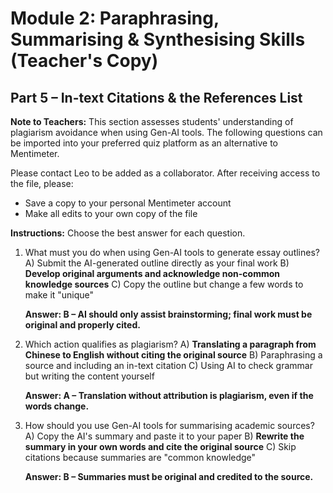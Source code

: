 <!-- Page 24 -->

# Module 2: Paraphrasing, Summarising & Synthesising Skills (Teacher's Copy)

## Part 5 – In-text Citations & the References List

<!-- Copyright: © 2025 Language Centre-HKBU -->

**Note to Teachers:**
This section assesses students' understanding of plagiarism avoidance when using Gen-AI tools. The following questions can be imported into your preferred quiz platform as an alternative to Mentimeter.

Please contact Leo to be added as a collaborator. After receiving access to the file, please:
* Save a copy to your personal Mentimeter account
* Make all edits to your own copy of the file

<!-- Header: Mentimeter Quiz: Avoiding Plagiarism with Gen-AI Tools -->

**Instructions:** Choose the best answer for each question.

1. What must you do when using Gen-AI tools to generate essay outlines?
   A) Submit the AI-generated outline directly as your final work
   B) **Develop original arguments and acknowledge non-common knowledge sources**
   C) Copy the outline but change a few words to make it "unique"
   
   **Answer: B – AI should only assist brainstorming; final work must be original and properly cited.**

2. Which action qualifies as plagiarism?
   A) **Translating a paragraph from Chinese to English without citing the original source**
   B) Paraphrasing a source and including an in-text citation
   C) Using AI to check grammar but writing the content yourself
   
   **Answer: A – Translation without attribution is plagiarism, even if the words change.**

3. How should you use Gen-AI tools for summarising academic sources?
   A) Copy the AI's summary and paste it to your paper
   B) **Rewrite the summary in your own words and cite the original source**
   C) Skip citations because summaries are "common knowledge"
   
   **Answer: B – Summaries must be original and credited to the source.**

<!-- Watermark: UCLC1008 UE1 (2025-26, S1) -->